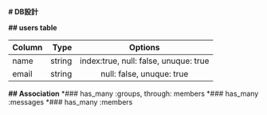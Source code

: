 **# DB設計**


**## users table**


|   Column   |     Type     |             Options                    |
|:-----------|-------------:|:--------------------------------------:|
|    name    |    string    | index:true, null: false, unuque: true  |
|   email    |    string    | null: false, unuque: true              |

**## Association**
*### has_many :groups, through: members
*### has_many :messages
*### has_many :members


